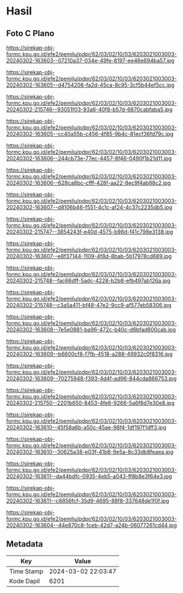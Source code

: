 # Hasil

## Foto C Plano

https://sirekap-obj-formc.kpu.go.id/efe2/pemilu/pdpr/62/03/02/10/03/6203021003003-20240302-163603--07210a37-034e-49fe-8197-ee46e694ba57.jpg

https://sirekap-obj-formc.kpu.go.id/efe2/pemilu/pdpr/62/03/02/10/03/6203021003003-20240302-163605--d4754208-fa2d-45ca-8c95-3cf5b44ef5cc.jpg

https://sirekap-obj-formc.kpu.go.id/efe2/pemilu/pdpr/62/03/02/10/03/6203021003003-20240302-215746--93051f03-93a6-40f8-b57d-6870cabfaba5.jpg

https://sirekap-obj-formc.kpu.go.id/efe2/pemilu/pdpr/62/03/02/10/03/6203021003003-20240302-163605--cc40a55b-c456-4f85-9b4c-81ecf36fd79c.jpg

https://sirekap-obj-formc.kpu.go.id/efe2/pemilu/pdpr/62/03/02/10/03/6203021003003-20240302-163606--244cb73e-77ec-4457-8f46-0490f1b21d11.jpg

https://sirekap-obj-formc.kpu.go.id/efe2/pemilu/pdpr/62/03/02/10/03/6203021003003-20240302-163606--628ca8bc-cfff-428f-aa22-8ec9f4ab88c2.jpg

https://sirekap-obj-formc.kpu.go.id/efe2/pemilu/pdpr/62/03/02/10/03/6203021003003-20240302-163607--d8106b46-f551-4c1c-af24-4c37c2235db5.jpg

https://sirekap-obj-formc.kpu.go.id/efe2/pemilu/pdpr/62/03/02/10/03/6203021003003-20240302-215747--3854243f-e40d-4575-b98d-f41c798e3138.jpg

https://sirekap-obj-formc.kpu.go.id/efe2/pemilu/pdpr/62/03/02/10/03/6203021003003-20240302-163607--e8f37144-1109-4f8d-8bab-5b17978cd689.jpg

https://sirekap-obj-formc.kpu.go.id/efe2/pemilu/pdpr/62/03/02/10/03/6203021003003-20240302-215748--fac66dff-5adc-4228-b2b8-efb497ab126a.jpg

https://sirekap-obj-formc.kpu.go.id/efe2/pemilu/pdpr/62/03/02/10/03/6203021003003-20240302-215748--c3a5a411-bf48-47e2-9cc9-af577eb58306.jpg

https://sirekap-obj-formc.kpu.go.id/efe2/pemilu/pdpr/62/03/02/10/03/6203021003003-20240302-163608--7e5e0881-ba96-472c-b40c-d6bfad600cab.jpg

https://sirekap-obj-formc.kpu.go.id/efe2/pemilu/pdpr/62/03/02/10/03/6203021003003-20240302-163609--b6600cf8-f7fb-4518-a288-49932c0f8316.jpg

https://sirekap-obj-formc.kpu.go.id/efe2/pemilu/pdpr/62/03/02/10/03/6203021003003-20240302-163609--70275948-f393-4d4f-ad96-844cda866753.jpg

https://sirekap-obj-formc.kpu.go.id/efe2/pemilu/pdpr/62/03/02/10/03/6203021003003-20240302-215750--2201b650-8453-4fe6-9266-5a6f8d7e30e8.jpg

https://sirekap-obj-formc.kpu.go.id/efe2/pemilu/pdpr/62/03/02/10/03/6203021003003-20240302-163610--45f58a6b-a50c-45ae-98f4-1df197f1dff3.jpg

https://sirekap-obj-formc.kpu.go.id/efe2/pemilu/pdpr/62/03/02/10/03/6203021003003-20240302-163610--30625a38-e03f-41b8-9e5a-8c33db8feaea.jpg

https://sirekap-obj-formc.kpu.go.id/efe2/pemilu/pdpr/62/03/02/10/03/6203021003003-20240302-163611--da44bdfc-0935-4eb5-a043-ff8b8e3f64e3.jpg

https://sirekap-obj-formc.kpu.go.id/efe2/pemilu/pdpr/62/03/02/10/03/6203021003003-20240302-163611--c8856fcf-35d9-4695-88f8-337648de1f0f.jpg

https://sirekap-obj-formc.kpu.go.id/efe2/pemilu/pdpr/62/03/02/10/03/6203021003003-20240302-163604--44e870c8-1ceb-42d7-a24b-06077261cd44.jpg


## Metadata

| Key        | Value               |
| ---------- | ------------------- |
| Time Stamp | 2024-03-02 22:03:47 |
| Kode Dapil | 6201                |



